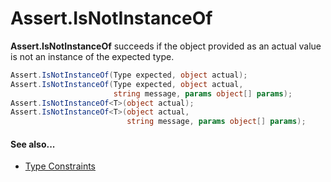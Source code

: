 # Assert.IsNotInstanceOf


**Assert.IsNotInstanceOf** succeeds if the object provided as an actual value is not an instance of the expected type.

```csharp
Assert.IsNotInstanceOf(Type expected, object actual);
Assert.IsNotInstanceOf(Type expected, object actual,
                       string message, params object[] params);
Assert.IsNotInstanceOf<T>(object actual);
Assert.IsNotInstanceOf<T>(object actual,
                          string message, params object[] params);
```

#### See also...
 * [Type Constraints](xref:constraints#type-constraints)
